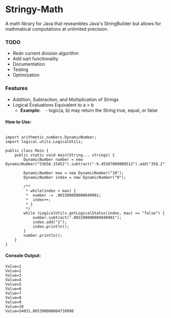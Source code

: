 # Stringy-Math
A math library for Java that reseambles Java's StringBuilder but allows for mathmatical computations at unlimited precision.

### TODO
- Redo current division algorithm
- Add sqrt functionality
- Documentation
- Testing
- Optimization

### Features
- Addition, Subtraction, and Multiplication of Strings
- Logical Evaluations Equivalent to a > b
  - **Example:**
    - logic(a, b) may return the String true, equal, or false

#### How to Use:
```

import arithmetic.numbers.DynamicNumber;
import logical.utils.LogicalUtils;

public class Main {
	public static void main(String... strings) {
		DynamicNumber number = new DynamicNumber("53656.15452").subtract("-9.45587000000512").add("358.2").subtract("-8.1");

		DynamicNumber max = new DynamicNumber("10");
		DynamicNumber index = new DynamicNumber("0");

		/**
		 * while(index < max) {
		 * 	number -= .001500000000040901;
		 *  index++;
		 * }
		 */
		while (LogicalUtils.getLogicalStatus(index, max) == "false") {
			number.subtract(".001500000000040901");
			index.add("1");
			index.println();
		}
		number.println();
	}
}
```
#### Console Output:
```
Value=1
Value=2
Value=3
Value=4
Value=5
Value=6
Value=7
Value=8
Value=9
Value=10
Value=54031.895390000004710990
```
